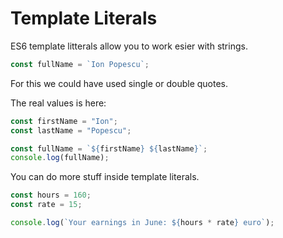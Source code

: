 # Template Literals

ES6 template litterals allow you to work esier with strings.

```javascript
const fullName = `Ion Popescu`;
```
For this we could have used single or double quotes.

The real values is here:
```javascript
const firstName = "Ion";
const lastName = "Popescu";

const fullName = `${firstName} ${lastName}`;
console.log(fullName);

```
You can do more stuff inside template literals.

```javascript
const hours = 160;
const rate = 15;

console.log(`Your earnings in June: ${hours * rate} euro`);
```
